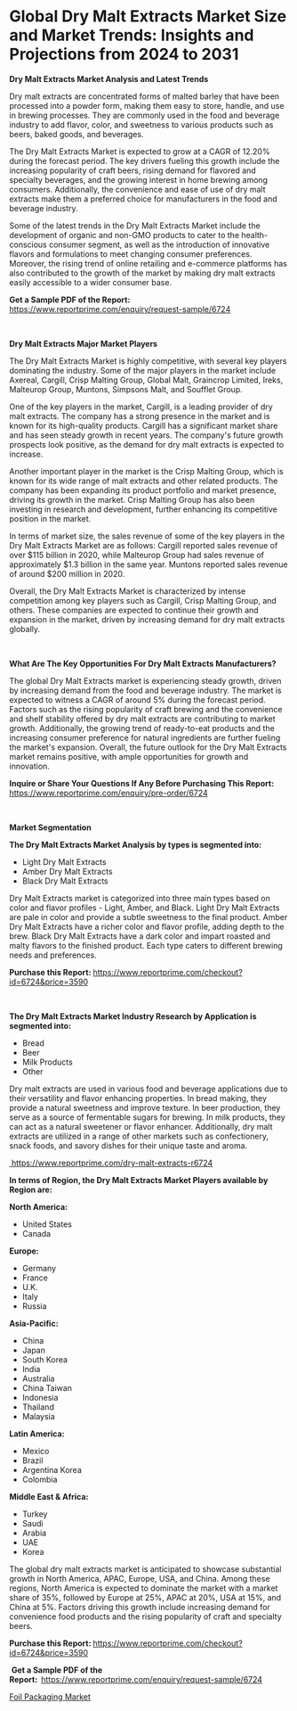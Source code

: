 <p><h1>Global Dry Malt Extracts Market Size and Market Trends: Insights and Projections from 2024 to 2031</h1></p><p><strong>Dry Malt Extracts Market Analysis and Latest Trends</strong></p>
<p><p>Dry malt extracts are concentrated forms of malted barley that have been processed into a powder form, making them easy to store, handle, and use in brewing processes. They are commonly used in the food and beverage industry to add flavor, color, and sweetness to various products such as beers, baked goods, and beverages.</p><p>The Dry Malt Extracts Market is expected to grow at a CAGR of 12.20% during the forecast period. The key drivers fueling this growth include the increasing popularity of craft beers, rising demand for flavored and specialty beverages, and the growing interest in home brewing among consumers. Additionally, the convenience and ease of use of dry malt extracts make them a preferred choice for manufacturers in the food and beverage industry.</p><p>Some of the latest trends in the Dry Malt Extracts Market include the development of organic and non-GMO products to cater to the health-conscious consumer segment, as well as the introduction of innovative flavors and formulations to meet changing consumer preferences. Moreover, the rising trend of online retailing and e-commerce platforms has also contributed to the growth of the market by making dry malt extracts easily accessible to a wider consumer base.</p></p>
<p><strong>Get a Sample PDF of the Report:&nbsp;</strong> <a href="https://www.reportprime.com/enquiry/request-sample/6724">https://www.reportprime.com/enquiry/request-sample/6724</a></p>
<p>&nbsp;</p>
<p><strong>Dry Malt Extracts Major Market Players</strong></p>
<p><p>The Dry Malt Extracts Market is highly competitive, with several key players dominating the industry. Some of the major players in the market include Axereal, Cargill, Crisp Malting Group, Global Malt, Graincrop Limited, Ireks, Malteurop Group, Muntons, Simpsons Malt, and Soufflet Group.</p><p>One of the key players in the market, Cargill, is a leading provider of dry malt extracts. The company has a strong presence in the market and is known for its high-quality products. Cargill has a significant market share and has seen steady growth in recent years. The company's future growth prospects look positive, as the demand for dry malt extracts is expected to increase.</p><p>Another important player in the market is the Crisp Malting Group, which is known for its wide range of malt extracts and other related products. The company has been expanding its product portfolio and market presence, driving its growth in the market. Crisp Malting Group has also been investing in research and development, further enhancing its competitive position in the market.</p><p>In terms of market size, the sales revenue of some of the key players in the Dry Malt Extracts Market are as follows: Cargill reported sales revenue of over $115 billion in 2020, while Malteurop Group had sales revenue of approximately $1.3 billion in the same year. Muntons reported sales revenue of around $200 million in 2020.</p><p>Overall, the Dry Malt Extracts Market is characterized by intense competition among key players such as Cargill, Crisp Malting Group, and others. These companies are expected to continue their growth and expansion in the market, driven by increasing demand for dry malt extracts globally.</p></p>
<p>&nbsp;</p>
<p><strong>What Are The Key Opportunities For Dry Malt Extracts Manufacturers?</strong></p>
<p><p>The global Dry Malt Extracts market is experiencing steady growth, driven by increasing demand from the food and beverage industry. The market is expected to witness a CAGR of around 5% during the forecast period. Factors such as the rising popularity of craft brewing and the convenience and shelf stability offered by dry malt extracts are contributing to market growth. Additionally, the growing trend of ready-to-eat products and the increasing consumer preference for natural ingredients are further fueling the market's expansion. Overall, the future outlook for the Dry Malt Extracts market remains positive, with ample opportunities for growth and innovation.</p></p>
<p><strong>Inquire or Share Your Questions If Any Before Purchasing This Report:</strong> <a href="https://www.reportprime.com/enquiry/pre-order/6724">https://www.reportprime.com/enquiry/pre-order/6724</a></p>
<p>&nbsp;</p>
<p><strong>Market Segmentation</strong></p>
<p><strong>The Dry Malt Extracts Market Analysis by types is segmented into:</strong></p>
<p><ul><li>Light Dry Malt Extracts</li><li>Amber Dry Malt Extracts</li><li>Black Dry Malt Extracts</li></ul></p>
<p><p>Dry Malt Extracts market is categorized into three main types based on color and flavor profiles - Light, Amber, and Black. Light Dry Malt Extracts are pale in color and provide a subtle sweetness to the final product. Amber Dry Malt Extracts have a richer color and flavor profile, adding depth to the brew. Black Dry Malt Extracts have a dark color and impart roasted and malty flavors to the finished product. Each type caters to different brewing needs and preferences.</p></p>
<p><strong>Purchase this Report:&nbsp;</strong><a href="https://www.reportprime.com/checkout?id=6724&price=3590">https://www.reportprime.com/checkout?id=6724&price=3590</a></p>
<p>&nbsp;</p>
<p><strong>The Dry Malt Extracts Market Industry Research by Application is segmented into:</strong></p>
<p><ul><li>Bread</li><li>Beer</li><li>Milk Products</li><li>Other</li></ul></p>
<p><p>Dry malt extracts are used in various food and beverage applications due to their versatility and flavor enhancing properties. In bread making, they provide a natural sweetness and improve texture. In beer production, they serve as a source of fermentable sugars for brewing. In milk products, they can act as a natural sweetener or flavor enhancer. Additionally, dry malt extracts are utilized in a range of other markets such as confectionery, snack foods, and savory dishes for their unique taste and aroma.</p></p>
<p><a href="https://www.reportprime.com/dry-malt-extracts-r6724">&nbsp;https://www.reportprime.com/dry-malt-extracts-r6724</a></p>
<p><strong>In terms of Region, the Dry Malt Extracts Market Players available by Region are:</strong></p>
<p>
    <p> <strong> North America: </strong>
        <ul>
            <li>United States</li>
            <li>Canada</li>
        </ul>
        </p> 
    <p> <strong> Europe: </strong>
        <ul>
            <li>Germany</li>
            <li>France</li>
            <li>U.K.</li>
            <li>Italy</li>
            <li>Russia</li>
        </ul>
        </p> 
    <p> <strong> Asia-Pacific: </strong>
        <ul>
            <li>China</li>
            <li>Japan</li>
            <li>South Korea</li>
            <li>India</li>
            <li>Australia</li>
            <li>China Taiwan</li>
            <li>Indonesia</li>
            <li>Thailand</li>
            <li>Malaysia</li>
        </ul>
        </p> 
    <p> <strong> Latin America: </strong>
        <ul>
            <li>Mexico</li>
            <li>Brazil</li>
            <li>Argentina Korea</li>
            <li>Colombia</li>
        </ul>
        </p> 
    <p> <strong> Middle East & Africa: </strong>
        <ul>
            <li>Turkey</li>
            <li>Saudi</li>
            <li>Arabia</li>
            <li>UAE</li>
            <li>Korea</li>
        </ul>
    </p>
    </p>
<p><p>The global dry malt extracts market is anticipated to showcase substantial growth in North America, APAC, Europe, USA, and China. Among these regions, North America is expected to dominate the market with a market share of 35%, followed by Europe at 25%, APAC at 20%, USA at 15%, and China at 5%. Factors driving this growth include increasing demand for convenience food products and the rising popularity of craft and specialty beers.</p></p>
<p><strong>Purchase this Report: </strong><a href="https://www.reportprime.com/checkout?id=6724&price=3590">https://www.reportprime.com/checkout?id=6724&price=3590</a></p>
<p>&nbsp;<strong>Get a Sample PDF of the Report:&nbsp;&nbsp;</strong><a href="https://www.reportprime.com/enquiry/request-sample/6724">https://www.reportprime.com/enquiry/request-sample/6724</a></p>
<p><strong></strong></p>
<p><p><a href="https://cute-banjo-8ca.notion.site/Foil-Packaging-Market-Challenges-Opportunities-and-Growth-Drivers-and-Major-Market-Players-foreca-df6f914fa0c8482cb40b0b135721041e">Foil Packaging Market</a></p></p>